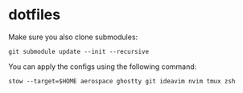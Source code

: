 # dotfiles

Make sure you also clone submodules:
```console
git submodule update --init --recursive
```

You can apply the configs using the following command:
```console
stow --target=$HOME aerospace ghostty git ideavim nvim tmux zsh
```

